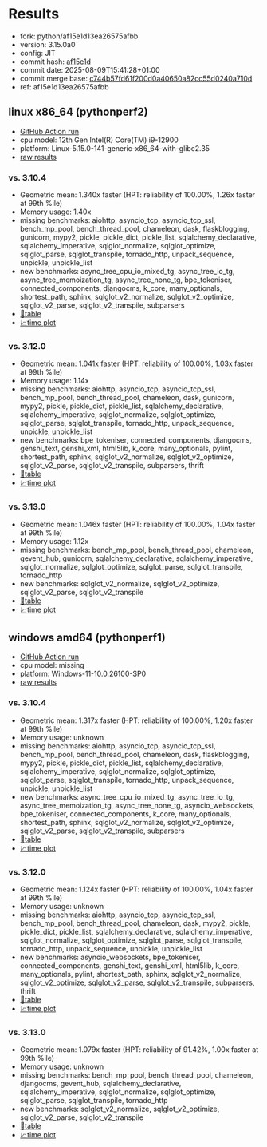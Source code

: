 # Results

- fork: python/af15e1d13ea26575afbb
- version: 3.15.0a0
- config: JIT
- commit hash: [af15e1d](https://github.com/python/cpython/commit/af15e1d)
- commit date: 2025-08-09T15:41:28+01:00
- commit merge base: [c744b57fd61f200d0a40650a82cc55d0240a710d](https://github.com/python/cpython/commit/c744b57fd61f200d0a40650a82cc55d0240a710d)
- ref: af15e1d13ea26575afbb

## linux x86_64 (pythonperf2)

- [GitHub Action run](https://github.com/faster-cpython/benchmarking/actions/runs/16902505497)
- cpu model: 12th Gen Intel(R) Core(TM) i9-12900
- platform: Linux-5.15.0-141-generic-x86_64-with-glibc2.35
- [raw results](bm-20250809-pythonperf2-x86_64-python-af15e1d13ea26575afbb-3.15.0a0-af15e1d.json)

### vs. 3.10.4

- Geometric mean: 1.340x faster (HPT: reliability of 100.00%, 1.26x faster at 99th %ile)
- Memory usage: 1.40x
- missing benchmarks: aiohttp, asyncio_tcp, asyncio_tcp_ssl, bench_mp_pool, bench_thread_pool, chameleon, dask, flaskblogging, gunicorn, mypy2, pickle, pickle_dict, pickle_list, sqlalchemy_declarative, sqlalchemy_imperative, sqlglot_normalize, sqlglot_optimize, sqlglot_parse, sqlglot_transpile, tornado_http, unpack_sequence, unpickle, unpickle_list
- new benchmarks: async_tree_cpu_io_mixed_tg, async_tree_io_tg, async_tree_memoization_tg, async_tree_none_tg, bpe_tokeniser, connected_components, djangocms, k_core, many_optionals, shortest_path, sphinx, sqlglot_v2_normalize, sqlglot_v2_optimize, sqlglot_v2_parse, sqlglot_v2_transpile, subparsers
- [📄table](bm-20250809-pythonperf2-x86_64-python-af15e1d13ea26575afbb-3.15.0a0-af15e1d-vs-3.10.4.md)
- [📈time plot](bm-20250809-pythonperf2-x86_64-python-af15e1d13ea26575afbb-3.15.0a0-af15e1d-vs-3.10.4.svg)

### vs. 3.12.0

- Geometric mean: 1.041x faster (HPT: reliability of 100.00%, 1.03x faster at 99th %ile)
- Memory usage: 1.14x
- missing benchmarks: aiohttp, asyncio_tcp, asyncio_tcp_ssl, bench_mp_pool, bench_thread_pool, chameleon, dask, gunicorn, mypy2, pickle, pickle_dict, pickle_list, sqlalchemy_declarative, sqlalchemy_imperative, sqlglot_normalize, sqlglot_optimize, sqlglot_parse, sqlglot_transpile, tornado_http, unpack_sequence, unpickle, unpickle_list
- new benchmarks: bpe_tokeniser, connected_components, djangocms, genshi_text, genshi_xml, html5lib, k_core, many_optionals, pylint, shortest_path, sphinx, sqlglot_v2_normalize, sqlglot_v2_optimize, sqlglot_v2_parse, sqlglot_v2_transpile, subparsers, thrift
- [📄table](bm-20250809-pythonperf2-x86_64-python-af15e1d13ea26575afbb-3.15.0a0-af15e1d-vs-3.12.0.md)
- [📈time plot](bm-20250809-pythonperf2-x86_64-python-af15e1d13ea26575afbb-3.15.0a0-af15e1d-vs-3.12.0.svg)

### vs. 3.13.0

- Geometric mean: 1.046x faster (HPT: reliability of 100.00%, 1.04x faster at 99th %ile)
- Memory usage: 1.12x
- missing benchmarks: bench_mp_pool, bench_thread_pool, chameleon, gevent_hub, gunicorn, sqlalchemy_declarative, sqlalchemy_imperative, sqlglot_normalize, sqlglot_optimize, sqlglot_parse, sqlglot_transpile, tornado_http
- new benchmarks: sqlglot_v2_normalize, sqlglot_v2_optimize, sqlglot_v2_parse, sqlglot_v2_transpile
- [📄table](bm-20250809-pythonperf2-x86_64-python-af15e1d13ea26575afbb-3.15.0a0-af15e1d-vs-3.13.0.md)
- [📈time plot](bm-20250809-pythonperf2-x86_64-python-af15e1d13ea26575afbb-3.15.0a0-af15e1d-vs-3.13.0.svg)

## windows amd64 (pythonperf1)

- [GitHub Action run](https://github.com/faster-cpython/benchmarking/actions/runs/16902526756)
- cpu model: missing
- platform: Windows-11-10.0.26100-SP0
- [raw results](bm-20250809-pythonperf1-amd64-python-af15e1d13ea26575afbb-3.15.0a0-af15e1d.json)

### vs. 3.10.4

- Geometric mean: 1.317x faster (HPT: reliability of 100.00%, 1.20x faster at 99th %ile)
- Memory usage: unknown
- missing benchmarks: aiohttp, asyncio_tcp, asyncio_tcp_ssl, bench_mp_pool, bench_thread_pool, chameleon, dask, flaskblogging, mypy2, pickle, pickle_dict, pickle_list, sqlalchemy_declarative, sqlalchemy_imperative, sqlglot_normalize, sqlglot_optimize, sqlglot_parse, sqlglot_transpile, tornado_http, unpack_sequence, unpickle, unpickle_list
- new benchmarks: async_tree_cpu_io_mixed_tg, async_tree_io_tg, async_tree_memoization_tg, async_tree_none_tg, asyncio_websockets, bpe_tokeniser, connected_components, k_core, many_optionals, shortest_path, sphinx, sqlglot_v2_normalize, sqlglot_v2_optimize, sqlglot_v2_parse, sqlglot_v2_transpile, subparsers
- [📄table](bm-20250809-pythonperf1-amd64-python-af15e1d13ea26575afbb-3.15.0a0-af15e1d-vs-3.10.4.md)
- [📈time plot](bm-20250809-pythonperf1-amd64-python-af15e1d13ea26575afbb-3.15.0a0-af15e1d-vs-3.10.4.svg)

### vs. 3.12.0

- Geometric mean: 1.124x faster (HPT: reliability of 100.00%, 1.04x faster at 99th %ile)
- Memory usage: unknown
- missing benchmarks: aiohttp, asyncio_tcp, asyncio_tcp_ssl, bench_mp_pool, bench_thread_pool, chameleon, dask, mypy2, pickle, pickle_dict, pickle_list, sqlalchemy_declarative, sqlalchemy_imperative, sqlglot_normalize, sqlglot_optimize, sqlglot_parse, sqlglot_transpile, tornado_http, unpack_sequence, unpickle, unpickle_list
- new benchmarks: asyncio_websockets, bpe_tokeniser, connected_components, genshi_text, genshi_xml, html5lib, k_core, many_optionals, pylint, shortest_path, sphinx, sqlglot_v2_normalize, sqlglot_v2_optimize, sqlglot_v2_parse, sqlglot_v2_transpile, subparsers, thrift
- [📄table](bm-20250809-pythonperf1-amd64-python-af15e1d13ea26575afbb-3.15.0a0-af15e1d-vs-3.12.0.md)
- [📈time plot](bm-20250809-pythonperf1-amd64-python-af15e1d13ea26575afbb-3.15.0a0-af15e1d-vs-3.12.0.svg)

### vs. 3.13.0

- Geometric mean: 1.079x faster (HPT: reliability of 91.42%, 1.00x faster at 99th %ile)
- Memory usage: unknown
- missing benchmarks: bench_mp_pool, bench_thread_pool, chameleon, djangocms, gevent_hub, sqlalchemy_declarative, sqlalchemy_imperative, sqlglot_normalize, sqlglot_optimize, sqlglot_parse, sqlglot_transpile, tornado_http
- new benchmarks: sqlglot_v2_normalize, sqlglot_v2_optimize, sqlglot_v2_parse, sqlglot_v2_transpile
- [📄table](bm-20250809-pythonperf1-amd64-python-af15e1d13ea26575afbb-3.15.0a0-af15e1d-vs-3.13.0.md)
- [📈time plot](bm-20250809-pythonperf1-amd64-python-af15e1d13ea26575afbb-3.15.0a0-af15e1d-vs-3.13.0.svg)

